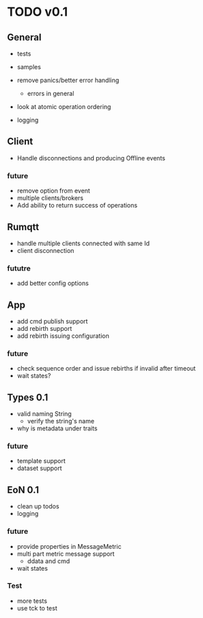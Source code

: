# TODO v0.1

## General

- tests
- samples
- remove panics/better error handling
  - errors in general

- look at atomic operation ordering
- logging

## Client

- Handle disconnections and producing Offline events

### future 
- remove option from event
- multiple clients/brokers
- Add ability to return success of operations

## Rumqtt
  - handle multiple clients connected with same Id
  - client disconnection

### fututre
  - add better config options

## App

- add cmd publish support
- add rebirth support
- add rebirth issuing configuration

### future 
 - check sequence order and issue rebirths if invalid after timeout 
 - wait states?

## Types 0.1
- valid naming String
  - verify the string's name
- why is metadata under traits

### future 
  - template support
  - dataset support

## EoN 0.1

- clean up todos
- logging

### future

- provide properties in MessageMetric
- multi part metric message support
  - ddata and cmd
- wait states


### Test
- more tests 
- use tck to test
